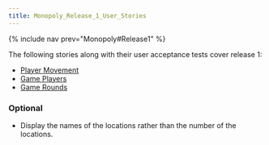 ```yaml
---
title: Monopoly_Release_1_User_Stories
---
```

{% include nav prev="Monopoly#Release1" %}

The following stories along with their user acceptance tests cover release 1:
* [Player Movement](Monopoly_R1_Player_Movement)
* [Game Players](Monopoly_R1_Game_Players)
* [Game Rounds](Monopoly_R1_Game_Rounds)

### Optional
* Display the names of the locations rather than the number of the locations.
